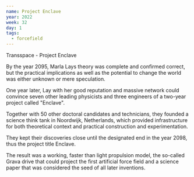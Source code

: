 ```yaml
---
name: Project Enclave
year: 2022
week: 32
day: 1
tags:
  - forcefield
---
```


Transspace - Project Enclave

By the year 2095, Marla Lays theory was complete and confirmed correct, but the
practical implications as well as the potential to change the world was either
unknown or mere speculation.

One year later, Lay with her good reputation and massive network could convince
seven other leading physicists and three engineers of a two-year project called
"Enclave".

Together with 50 other doctoral candidates and technicians, they founded a
science think tank in Noordwijk, Netherlands, which provided infrastructure for
both theoretical context and practical construction and experimentation.

They kept their discoveries close until the designated end in the year 2098,
thus the project title Enclave.

The result was a working, faster than light propulsion model, the so-called
Grava drive that could project the first artificial force field and a science
paper that was considered the seed of all later inventions.

